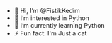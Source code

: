 - 👋 Hi, I’m @FistikKedim
- 👀 I’m interested in Python 
- 🌱 I’m currently learning Python
- ⚡ Fun fact: I'm Just a cat

<!---
FistikKedim/FistikKedim is a ✨ special ✨ repository because its `README.md` (this file) appears on your GitHub profile.
You can click the Preview link to take a look at your changes.
--->
